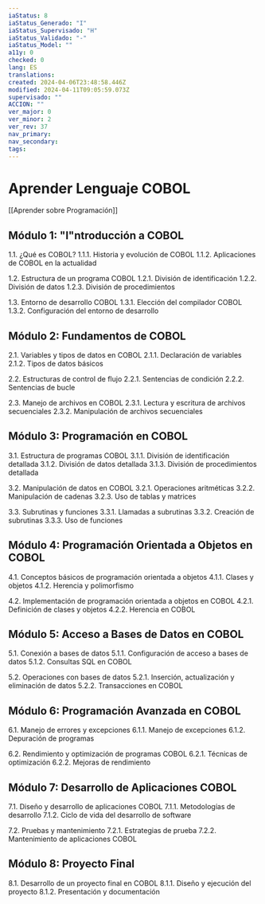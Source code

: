 ```yaml
---
iaStatus: 8
iaStatus_Generado: "I"
iaStatus_Supervisado: "H"
iaStatus_Validado: "-"
iaStatus_Model: ""
a11y: 0
checked: 0
lang: ES
translations: 
created: 2024-04-06T23:48:58.446Z
modified: 2024-04-11T09:05:59.073Z
supervisado: ""
ACCION: ""
ver_major: 0
ver_minor: 2
ver_rev: 37
nav_primary: 
nav_secondary: 
tags:
---
```

# Aprender Lenguaje COBOL

[[Aprender sobre Programación]]

## Módulo 1: "I"ntroducción a COBOL

1.1. ¿Qué es COBOL?
   1.1.1. Historia y evolución de COBOL
   1.1.2. Aplicaciones de COBOL en la actualidad

1.2. Estructura de un programa COBOL
   1.2.1. División de identificación
   1.2.2. División de datos
   1.2.3. División de procedimientos

1.3. Entorno de desarrollo COBOL
   1.3.1. Elección del compilador COBOL
   1.3.2. Configuración del entorno de desarrollo

## Módulo 2: Fundamentos de COBOL

2.1. Variables y tipos de datos en COBOL
   2.1.1. Declaración de variables
   2.1.2. Tipos de datos básicos

2.2. Estructuras de control de flujo
   2.2.1. Sentencias de condición
   2.2.2. Sentencias de bucle

2.3. Manejo de archivos en COBOL
   2.3.1. Lectura y escritura de archivos secuenciales
   2.3.2. Manipulación de archivos secuenciales

## Módulo 3: Programación en COBOL

3.1. Estructura de programas COBOL
   3.1.1. División de identificación detallada
   3.1.2. División de datos detallada
   3.1.3. División de procedimientos detallada

3.2. Manipulación de datos en COBOL
   3.2.1. Operaciones aritméticas
   3.2.2. Manipulación de cadenas
   3.2.3. Uso de tablas y matrices

3.3. Subrutinas y funciones
   3.3.1. Llamadas a subrutinas
   3.3.2. Creación de subrutinas
   3.3.3. Uso de funciones

## Módulo 4: Programación Orientada a Objetos en COBOL

4.1. Conceptos básicos de programación orientada a objetos
   4.1.1. Clases y objetos
   4.1.2. Herencia y polimorfismo

4.2. Implementación de programación orientada a objetos en COBOL
   4.2.1. Definición de clases y objetos
   4.2.2. Herencia en COBOL

## Módulo 5: Acceso a Bases de Datos en COBOL

5.1. Conexión a bases de datos
   5.1.1. Configuración de acceso a bases de datos
   5.1.2. Consultas SQL en COBOL

5.2. Operaciones con bases de datos
   5.2.1. Inserción, actualización y eliminación de datos
   5.2.2. Transacciones en COBOL

## Módulo 6: Programación Avanzada en COBOL

6.1. Manejo de errores y excepciones
   6.1.1. Manejo de excepciones
   6.1.2. Depuración de programas

6.2. Rendimiento y optimización de programas COBOL
   6.2.1. Técnicas de optimización
   6.2.2. Mejoras de rendimiento

## Módulo 7: Desarrollo de Aplicaciones COBOL

7.1. Diseño y desarrollo de aplicaciones COBOL
   7.1.1. Metodologías de desarrollo
   7.1.2. Ciclo de vida del desarrollo de software

7.2. Pruebas y mantenimiento
   7.2.1. Estrategias de prueba
   7.2.2. Mantenimiento de aplicaciones COBOL

## Módulo 8: Proyecto Final

8.1. Desarrollo de un proyecto final en COBOL
   8.1.1. Diseño y ejecución del proyecto
   8.1.2. Presentación y documentación

